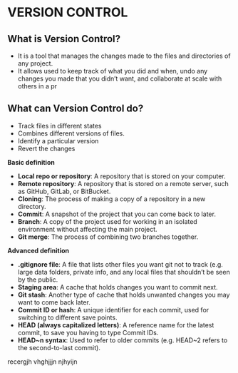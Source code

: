 # VERSION CONTROL

## What is Version Control?

- It is a tool that manages the changes made to the files and directories of any project.
- It allows used to keep track of what you did and when, undo any changes you made that you didn’t want, and collaborate at scale with others in a pr

## What can Version Control do?

- Track files in different states
- Combines different versions of files.
- Identify a particular version
- Revert the changes

**Basic definition**
- **Local repo or repository**: A repository that is stored on your computer.
- **Remote repository**: A repository that is stored on a remote server, such as GitHub, GitLab, or BitBucket.
- **Cloning**: The process of making a copy of a repository in a new directory.
- **Commit**: A snapshot of the project that you can come back to later.
- **Branch**: A copy of the project used for working in an isolated environment without affecting the main project.
- **Git merge**: The process of combining two branches together.

**Advanced definition**
- **.gitignore file**: A file that lists other files you want git not to track (e.g. large data folders, private info, and any local files that shouldn’t be seen by the public.
- **Staging area**: A cache that holds changes you want to commit next.
- **Git stash**: Another type of cache that holds unwanted changes you may want to come back later.
- **Commit ID or hash**: A unique identifier for each commit, used for switching to different save points.
- **HEAD (always capitalized letters)**: A reference name for the latest commit, to save you having to type Commit IDs.
- **HEAD~n syntax**: Used to refer to older commits (e.g. HEAD~2 refers to the second-to-last commit).


recergjh vhghjjjn njhyijn

